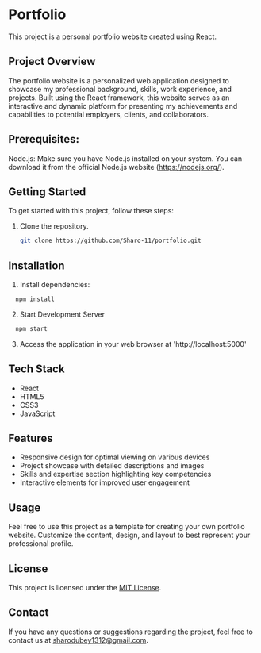 
# Portfolio
This project is a personal portfolio website created using React.

## Project Overview

The portfolio website is a personalized web application designed to showcase my professional background, skills, work experience, and projects. Built using the React framework, this website serves as an interactive and dynamic platform for presenting my achievements and capabilities to potential employers, clients, and collaborators.




## Prerequisites:

Node.js: Make sure you have Node.js installed on your system. You can download it from the official Node.js website (https://nodejs.org/).


## Getting Started

To get started with this project, follow these steps:

1. Clone the repository.
   ```sh
   git clone https://github.com/Sharo-11/portfolio.git
   ```

## Installation

1. Install dependencies:

```bash
  npm install
```

2. Start Development Server

```bash
  npm start
```
3. Access the application in your web browser at 'http://localhost:5000'

## Tech Stack

- React
- HTML5
- CSS3
- JavaScript

## Features

- Responsive design for optimal viewing on various devices
- Project showcase with detailed descriptions and images
- Skills and expertise section highlighting key competencies
- Interactive elements for improved user engagement

## Usage

Feel free to use this project as a template for creating your own portfolio website. Customize the content, design, and layout to best represent your professional profile.

## License

This project is licensed under the [MIT License](https://opensource.org/licenses/MIT).

## Contact

If you have any questions or suggestions regarding the project, feel free to contact us at sharodubey1312@gmail.com.
